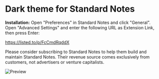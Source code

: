 # Dark theme for Standard Notes

**Installation:**
Open "Preferences" in Standard Notes and click "General". Open "Advanced Settings" and enter the following URL as Extension Link, then press Enter:

https://listed.to/p/FcCmdRqddX

Please consider subscribing to Standard Notes to help them build and maintain Standard Notes. Their revenue source comes exclusively from customers, not advertisers or venture capitalists.

![Preview](https://github.com/Tellervo89/sn-dark-theme-saratoga/blob/main/preview.png "Preview")
